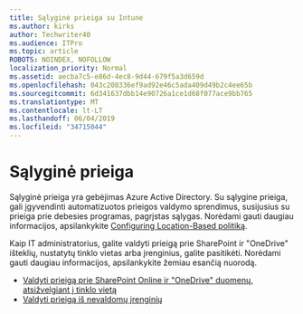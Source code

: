 ```yaml
---
title: Sąlyginė prieiga su Intune
ms.author: kirks
author: Techwriter40
ms.audience: ITPro
ms.topic: article
ROBOTS: NOINDEX, NOFOLLOW
localization_priority: Normal
ms.assetid: aecba7c5-e86d-4ec8-9d44-679f5a3d659d
ms.openlocfilehash: 043c208336ef9ad92e46c5ada409d49b2c4ee65b
ms.sourcegitcommit: 6d341637dbb14e90726a1ce1d68f077ace9bb765
ms.translationtype: MT
ms.contentlocale: lt-LT
ms.lasthandoff: 06/04/2019
ms.locfileid: "34715044"
---
```

# <a name="conditional-access"></a>Sąlyginė prieiga

<p>Sąlyginė prieiga yra gebėjimas Azure Active Directory. Su sąlygine prieiga, gali įgyvendinti automatizuotos prieigos valdymo sprendimus, susijusius su prieiga prie debesies programas, pagrįstas sąlygas. Norėdami gauti daugiau informacijos, apsilankykite <a href="https://docs.microsoft.com/en-us/azure/active-directory/conditional-access/overview">Configuring Location-Based politiką</a>.</p> <p>Kaip IT administratorius, galite valdyti prieigą prie SharePoint ir "OneDrive" išteklių, nustatytų tinklo vietas arba įrenginius, galite pasitikėti. Norėdami gauti daugiau informacijos, apsilankykite žemiau esančią nuorodą.</p> <ul> <li><a href="https://docs.microsoft.com/en-us/sharepoint/control-access-based-on-network-location">Valdyti prieigą prie SharePoint Online ir "OneDrive" duomenų, atsižvelgiant į tinklo vietą</a></li> <li><a href="https://docs.microsoft.com/en-us/sharepoint/control-access-from-unmanaged-devices">Valdyti prieigą iš nevaldomų įrenginių</a></li> </ul>

